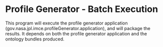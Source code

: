 # Profile Generator - Batch Execution

This program will execute the profile generator application (gov.nasa.jpl.imce.profileGenerator.application), and will package the results. It depends on both the profile generator application and the ontology bundles produced.